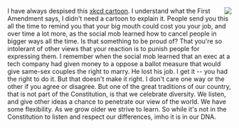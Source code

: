 <img src="http://scripting.com/images/2019/11/06/cartoonSmall.png" border="0" align="right">I have always despised this <a href="http://scripting.com/images/2019/11/06/cartoonFullSize.png">xkcd cartoon</a>. I understand what the First Amendment says, I didn't need a cartoon to explain it. People send you this all the time to remind you that your big mouth could cost you your job, and over time a lot more, as the social mob learned how to cancel people in bigger ways all the time. Is that something to be proud of? That you're so intolerant of other views that your reaction is to punish people for expressing them. I remember when the social mob learned that an exec at a tech company had given money to a oppose a ballot measure that would give same-sex couples the right to marry. He lost his job. I get it -- you had the right to do it. But that doesn't make it right. I don't care one way or the other if you agree or disagree. But one of the great traditions of our country, that is not part of the Constitution, is that we celebrate diversity. We listen, and give other ideas a chance to penetrate our view of the world. We have some flexibility. As we grow older we strive to learn. So while it's not in the Constitution to listen and respect our differences, imho it is in our DNA. 
